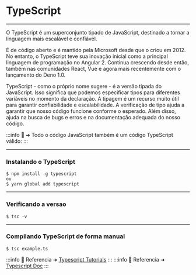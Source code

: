 # TypeScript
---
O TypeScript é um superconjunto tipado de JavaScript, destinado a tornar a linguagem mais escalável e confiável.

É de código aberto e é mantido pela Microsoft desde que o criou em 2012. No entanto, o TypeScript teve sua inovação inicial como a principal linguagem de programação no Angular 2. Continua crescendo desde então, também nas comunidades React, Vue e agora mais recentemente com o lançamento do Deno 1.0.

TypeScript - como o próprio nome sugere - é a versão tipada do JavaScript. Isso significa que podemos especificar tipos para diferentes variáveis ​​no momento da declaração. A tipagem é um recurso muito útil para garantir confiabilidade e escalabilidade. A verificação de tipo ajuda a garantir que nosso código funcione conforme o esperado. Além disso, ajuda na busca de bugs e erros e na documentação adequada do nosso código.

:::info
:pushpin: ➜ Todo o código JavaScript também é um código TypeScript válido: 
:::

---

### Instalando o TypeScript

```
$ npm install -g typescript
ou
$ yarn global add typescript
```
---

### Verificando a versao

```
$ tsc -v
```
---

### Compilando TypeScript de forma manual

```
$ tsc example.ts
```


:::info
:pushpin: Referencia ➜ [Typescript Tutorials](https://tkssharma.com/Typescript-Basic-and-Advance-Types-with-Interface-and-Classes/#object) 
:::
:::info
:pushpin: Referencia ➜ [Typescript Doc](https://www.typescriptlang.org/docs/handbook/2/basic-types.html) 
:::